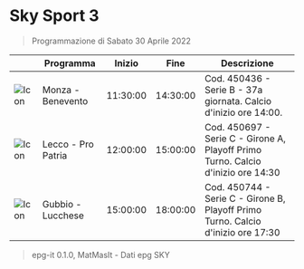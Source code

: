 # Sky Sport 3
> Programmazione di Sabato 30 Aprile 2022

||Programma|Inizio|Fine|Descrizione|
|---|---|---|---|---|
|![Icon](https://guidatv.sky.it/uuid/9e63645f-1e05-43fb-a213-781a29c9a9a8/cover?md5ChecksumParam=4849760b5238817997d5fe1a46129233)|Monza - Benevento|11:30:00|14:30:00|Cod. 450436 - Serie B - 37a giornata. Calcio d&#039;inizio ore 14:00.
|![Icon](https://guidatv.sky.it/uuid/4d84a696-ae23-4d94-b6db-145b3869f620/cover?md5ChecksumParam=31ae38dc5b427108ccc30171c660c2ac)|Lecco - Pro Patria|12:00:00|15:00:00|Cod. 450697 - Serie C - Girone A, Playoff Primo Turno. Calcio d&#039;inizio ore 14:30
|![Icon](https://guidatv.sky.it/uuid/6666ee02-6e7d-4d6b-b39e-7d4613733f93/cover?md5ChecksumParam=1e2e6d5f45a4dcd33a09c6e944d013fb)|Gubbio - Lucchese|15:00:00|18:00:00|Cod. 450744 - Serie C - Girone B, Playoff Primo Turno. Calcio d&#039;inizio ore 17:30



 > epg-it 0.1.0, MatMasIt - Dati epg SKY